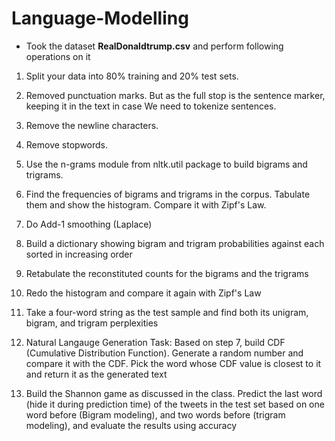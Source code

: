 # Language-Modelling
* Took the dataset **RealDonaldtrump.csv** and perform following operations on it </br>
1) Split your data into 80% training and 20% test sets. </br>

2) Removed punctuation marks. But as the full stop is the sentence marker, keeping it in the text in case We need to tokenize sentences. </br>

3) Remove the newline characters. </br>

4) Remove stopwords. </br>

5) Use the n-grams module from nltk.util package to build bigrams and trigrams. </br>

6) Find the frequencies of bigrams and trigrams in the corpus. Tabulate them and show the histogram. Compare it with Zipf's Law. </br>

7) Do Add-1 smoothing (Laplace) </br>

8) Build a dictionary showing bigram and trigram probabilities against each sorted in increasing order </br>

9) Retabulate the reconstituted counts for the bigrams and the trigrams </br>

10) Redo the histogram and compare it again with Zipf's Law </br>

11) Take a four-word string as the test sample and find both its unigram, bigram, and trigram perplexities </br>

12) Natural Langauge Generation Task: Based on step 7, build CDF (Cumulative Distribution Function). Generate a random number and compare it with the CDF. Pick the word whose CDF value is closest to it and return it as the generated text </br>

13) Build the Shannon game as discussed in the class. Predict the last word (hide it during prediction time) of the tweets in the test set based on one word before (Bigram modeling), and two words before (trigram modeling), and evaluate the results using accuracy </br>
